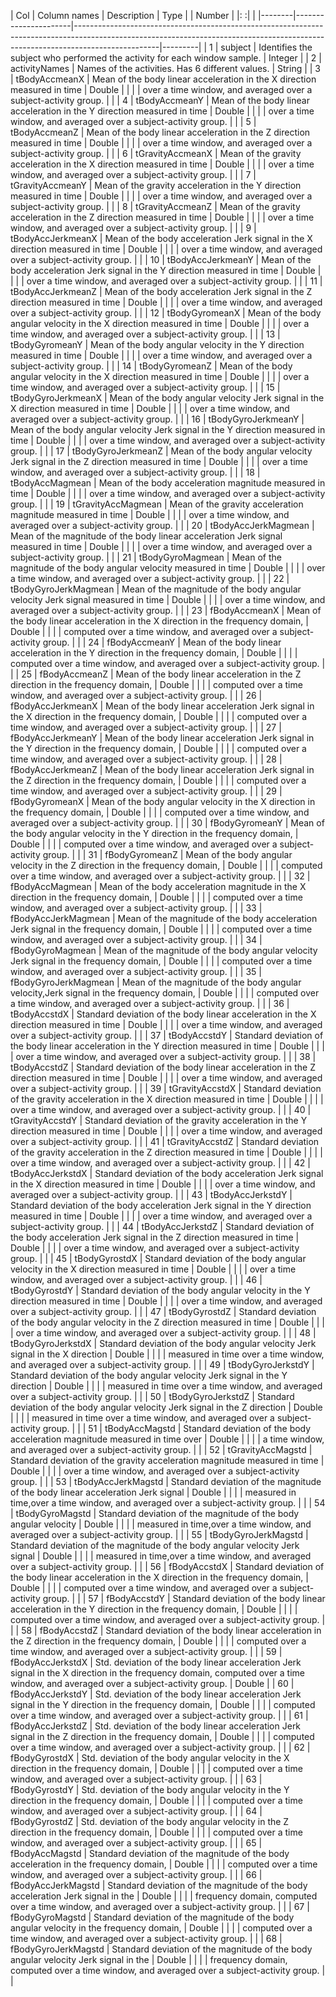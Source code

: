 
| Col    | Column names         |                                                                                   Description                                                                                   | Type    |
| Number |                      |:                                                                                                                                                                               :|         |
|--------|----------------------|---------------------------------------------------------------------------------------------------------------------------------------------------------------------------------|---------|
| 1      | subject              | Identifies the subject who performed the activity for each window sample.                                                                                                       | Integer |
| 2      | activityNames        | Names of the activities. Has 6 different values.                                                                                                                                | String  |
| 3      | tBodyAccmeanX        | Mean of the body linear acceleration in the X direction measured in time                                                                                                        | Double  |
|        |                      | over a time window,  and averaged over a subject-activity group.                                                                                                                |         |
| 4      | tBodyAccmeanY        | Mean of the body linear acceleration in the Y direction measured in time                                                                                                        | Double  |
|        |                      | over a time window, and averaged over a subject-activity group.                                                                                                                 |         |
| 5      | tBodyAccmeanZ        | Mean of the body linear acceleration in the Z direction measured in time                                                                                                        | Double  |
|        |                      | over a time window, and averaged over a subject-activity group.                                                                                                                 |         |
| 6      | tGravityAccmeanX     | Mean of the gravity acceleration in the X direction measured in time                                                                                                            | Double  |
|        |                      | over a time window, and averaged over a subject-activity group.                                                                                                                 |         |
| 7      | tGravityAccmeanY     | Mean of the gravity acceleration in the Y direction measured in time                                                                                                            | Double  |
|        |                      | over a time window, and averaged over a subject-activity group.                                                                                                                 |         |
| 8      | tGravityAccmeanZ     | Mean of the gravity acceleration in the Z direction measured in time                                                                                                            | Double  |
|        |                      | over a time window, and averaged over a subject-activity group.                                                                                                                 |         |
| 9      | tBodyAccJerkmeanX    | Mean of the body acceleration Jerk signal in the X direction measured in time                                                                                                   | Double  |
|        |                      | over a time window, and averaged over a subject-activity group.                                                                                                                 |         |
| 10     | tBodyAccJerkmeanY    | Mean of the body acceleration Jerk signal in the Y direction measured in time                                                                                                   | Double  |
|        |                      | over a time window, and averaged over a subject-activity group.                                                                                                                 |         |
| 11     | tBodyAccJerkmeanZ    | Mean of the body acceleration Jerk signal in the Z direction measured in time                                                                                                   | Double  |
|        |                      | over a time window, and averaged over a subject-activity group.                                                                                                                 |         |
| 12     | tBodyGyromeanX       | Mean of the body angular velocity in the X direction measured in time                                                                                                           | Double  |
|        |                      | over a time window,  and averaged over a subject-activity group.                                                                                                                |         |
| 13     | tBodyGyromeanY       | Mean of the body angular velocity in the Y direction measured in time                                                                                                           | Double  |
|        |                      | over a time window, and averaged over a subject-activity group.                                                                                                                 |         |
| 14     | tBodyGyromeanZ       | Mean of the body angular velocity in the X direction measured in time                                                                                                           | Double  |
|        |                      | over a time window, and averaged over a subject-activity group.                                                                                                                 |         |
| 15     | tBodyGyroJerkmeanX   | Mean of the body angular velocity Jerk signal in the X direction measured in time                                                                                               | Double  |
|        |                      | over a time window, and averaged over a subject-activity group.                                                                                                                 |         |
| 16     | tBodyGyroJerkmeanY   | Mean of the body angular velocity Jerk signal in the Y direction measured in time                                                                                               | Double  |
|        |                      | over a time window, and averaged over a subject-activity group.                                                                                                                 |         |
| 17     | tBodyGyroJerkmeanZ   | Mean of the body angular velocity Jerk signal in the Z direction measured in time                                                                                               | Double  |
|        |                      | over a time window, and averaged over a subject-activity group.                                                                                                                 |         |
| 18     | tBodyAccMagmean      | Mean of the body acceleration magnitude measured in time                                                                                                                        | Double  |
|        |                      | over a time window, and averaged over a subject-activity group.                                                                                                                 |         |
| 19     | tGravityAccMagmean   | Mean of the gravity acceleration magnitude measured in time                                                                                                                     | Double  |
|        |                      | over a time window, and averaged over a subject-activity group.                                                                                                                 |         |
| 20     | tBodyAccJerkMagmean  | Mean of the magnitude of the body linear acceleration Jerk signal measured in time                                                                                              | Double  |
|        |                      | over a time window, and averaged over a subject-activity group.                                                                                                                 |         |
| 21     | tBodyGyroMagmean     | Mean of the magnitude of the body angular velocity measured in time                                                                                                             | Double  |
|        |                      | over a time window, and averaged over a subject-activity group.                                                                                                                 |         |
| 22     | tBodyGyroJerkMagmean | Mean of the magnitude of the body angular velocity Jerk signal measured in time                                                                                                 | Double  |
|        |                      | over a time window, and averaged over a subject-activity group.                                                                                                                 |         |
| 23     | fBodyAccmeanX        | Mean of the body linear acceleration in the X direction in the frequency domain,                                                                                                | Double  |
|        |                      | computed over a time window, and averaged over a subject-activity group.                                                                                                        |         |
| 24     | fBodyAccmeanY        | Mean of the body linear acceleration in the Y direction in the frequency domain,                                                                                                | Double  |
|        |                      | computed over a time window, and averaged over a subject-activity group.                                                                                                        |         |
| 25     | fBodyAccmeanZ        | Mean of the body linear acceleration in the Z direction in the frequency domain,                                                                                                | Double  |
|        |                      | computed over a time window, and averaged over a subject-activity group.                                                                                                        |         |
| 26     | fBodyAccJerkmeanX    | Mean of the body linear acceleration Jerk signal in the X direction in the frequency domain,                                                                                    | Double  |
|        |                      | computed over a time window, and averaged over a subject-activity group.                                                                                                        |         |
| 27     | fBodyAccJerkmeanY    | Mean of the body linear acceleration Jerk signal in the Y direction in the frequency domain,                                                                                    | Double  |
|        |                      | computed over a time window, and averaged over a subject-activity group.                                                                                                        |         |
| 28     | fBodyAccJerkmeanZ    | Mean of the body linear acceleration Jerk signal in the Z direction in the frequency domain,                                                                                    | Double  |
|        |                      | computed over a time window, and averaged over a subject-activity group.                                                                                                        |         |
| 29     | fBodyGyromeanX       | Mean of the body angular velocity in the X direction in the frequency domain,                                                                                                   | Double  |
|        |                      | computed over a time window, and averaged over a subject-activity group.                                                                                                        |         |
| 30     | fBodyGyromeanY       | Mean of the body angular velocity in the Y direction in the frequency domain,                                                                                                   | Double  |
|        |                      | computed over a time window, and averaged over a subject-activity group.                                                                                                        |         |
| 31     | fBodyGyromeanZ       | Mean of the body angular velocity in the Z direction in the frequency domain,                                                                                                   | Double  |
|        |                      | computed over a time window, and averaged over a subject-activity group.                                                                                                        |         |
| 32     | fBodyAccMagmean      | Mean of the body acceleration magnitude in the X direction in the frequency domain,                                                                                             | Double  |
|        |                      | computed over a time window, and averaged over a subject-activity group.                                                                                                        |         |
| 33     | fBodyAccJerkMagmean  | Mean of the magnitude of the body acceleration Jerk signal in the frequency domain,                                                                                             | Double  |
|        |                      | computed over a time window, and averaged over a subject-activity group.                                                                                                        |         |
| 34     | fBodyGyroMagmean     | Mean of the magnitude of the body angular velocity  Jerk signal in the frequency domain,                                                                                        | Double  |
|        |                      | computed over a time window, and averaged over a subject-activity group.                                                                                                        |         |
| 35     | fBodyGyroJerkMagmean | Mean of the magnitude of the body angular velocity,Jerk signal in the frequency domain,                                                                                         | Double  |
|        |                      | computed over a time window, and averaged over a subject-activity group.                                                                                                        |         |
| 36     | tBodyAccstdX         | Standard deviation of the body linear acceleration in the X direction measured in time                                                                                          | Double  |
|        |                      | over a time window, and averaged over a subject-activity group.                                                                                                                 |         |
| 37     | tBodyAccstdY         | Standard deviation of the body linear acceleration in the Y direction measured in time                                                                                          | Double  |
|        |                      | over a time window, and averaged over a subject-activity group.                                                                                                                 |         |
| 38     | tBodyAccstdZ         | Standard deviation of the body linear acceleration in the Z direction measured in time                                                                                          | Double  |
|        |                      | over a time window, and averaged over a subject-activity group.                                                                                                                 |         |
| 39     | tGravityAccstdX      | Standard deviation of the gravity acceleration in the X direction measured in time                                                                                              | Double  |
|        |                      | over a time window, and averaged over a subject-activity group.                                                                                                                 |         |
| 40     | tGravityAccstdY      | Standard deviation of the gravity acceleration in the Y direction measured in time                                                                                              | Double  |
|        |                      | over a time window, and averaged over a subject-activity group.                                                                                                                 |         |
| 41     | tGravityAccstdZ      | Standard deviation of the gravity acceleration in the Z direction measured in time                                                                                              | Double  |
|        |                      | over a time window, and averaged over a subject-activity group.                                                                                                                 |         |
| 42     | tBodyAccJerkstdX     | Standard deviation of the body acceleration Jerk signal in the X direction measured in time                                                                                     | Double  |
|        |                      | over a time window, and averaged over a subject-activity group.                                                                                                                 |         |
| 43     | tBodyAccJerkstdY     | Standard deviation of the body acceleration Jerk signal in the Y direction measured in time                                                                                     | Double  |
|        |                      | over a time window, and averaged over a subject-activity group.                                                                                                                 |         |
| 44     | tBodyAccJerkstdZ     | Standard deviation of the body acceleration Jerk signal in the Z direction measured in time                                                                                     | Double  |
|        |                      | over a time window, and averaged over a subject-activity group.                                                                                                                 |         |
| 45     | tBodyGyrostdX        | Standard deviation of the body angular velocity in the X direction measured in time                                                                                             | Double  |
|        |                      | over a time window, and averaged over a subject-activity group.                                                                                                                 |         |
| 46     | tBodyGyrostdY        | Standard deviation of the body angular velocity in the Y direction measured in time                                                                                             | Double  |
|        |                      | over a time window, and averaged over a subject-activity group.                                                                                                                 |         |
| 47     | tBodyGyrostdZ        | Standard deviation of the body angular velocity in the Z direction measured in time                                                                                             | Double  |
|        |                      | over a time window, and averaged over a subject-activity group.                                                                                                                 |         |
| 48     | tBodyGyroJerkstdX    | Standard deviation of the body angular velocity Jerk signal in the X direction                                                                                                  | Double  |
|        |                      | measured in time over a time window, and averaged over a subject-activity group.                                                                                                |         |
| 49     | tBodyGyroJerkstdY    | Standard deviation of the body angular velocity Jerk signal in the Y direction                                                                                                  | Double  |
|        |                      | measured in time over a time window, and averaged over a subject-activity group.                                                                                                |         |
| 50     | tBodyGyroJerkstdZ    | Standard deviation of the body angular velocity Jerk signal in the Z direction                                                                                                  | Double  |
|        |                      | measured in time over a time window, and averaged over a subject-activity group.                                                                                                |         |
| 51     | tBodyAccMagstd       | Standard deviation of the body acceleration magnitude measured in time over                                                                                                     | Double  |
|        |                      | a time window, and averaged over a subject-activity group.                                                                                                                      |         |
| 52     | tGravityAccMagstd    | Standard deviation of the gravity acceleration magnitude measured in time                                                                                                       | Double  |
|        |                      | over a time window, and averaged over a subject-activity group.                                                                                                                 |         |
| 53     | tBodyAccJerkMagstd   | Standard deviation of the magnitude of the body linear acceleration Jerk signal                                                                                                 | Double  |
|        |                      | measured in time,over a time window, and averaged over a subject-activity group.                                                                                                |         |
| 54     | tBodyGyroMagstd      | Standard deviation of the magnitude of the body angular velocity                                                                                                                | Double  |
|        |                      | measured in time,over a time window, and averaged over a subject-activity group.                                                                                                |         |
| 55     | tBodyGyroJerkMagstd  | Standard deviation of the magnitude of the body angular velocity Jerk signal                                                                                                    | Double  |
|        |                      | measured in time,over a time window, and averaged over a subject-activity group.                                                                                                |         |
| 56     | fBodyAccstdX         | Standard deviation of the body linear acceleration in the X direction in the frequency domain,                                                                                  | Double  |
|        |                      | computed over a time window, and averaged over a subject-activity group.                                                                                                        |         |
| 57     | fBodyAccstdY         | Standard deviation of the body linear acceleration in the Y direction in the frequency domain,                                                                                  | Double  |
|        |                      | computed over a time window, and averaged over a subject-activity group.                                                                                                        |         |
| 58     | fBodyAccstdZ         | Standard deviation of the body linear acceleration in the Z direction in the frequency domain,                                                                                  | Double  |
|        |                      | computed over a time window, and averaged over a subject-activity group.                                                                                                        |         |
| 59     | fBodyAccJerkstdX     | Std. deviation of the body linear acceleration Jerk signal in the X direction in the frequency domain, computed over a time window, and averaged over a subject-activity group. | Double  |
| 60     | fBodyAccJerkstdY     | Std. deviation of the body linear acceleration Jerk signal in the Y direction in the frequency domain,                                                                          | Double  |
|        |                      | computed over a time window, and averaged over a subject-activity group.                                                                                                        |         |
| 61     | fBodyAccJerkstdZ     | Std. deviation of the body linear acceleration Jerk signal in the Z direction in the frequency domain,                                                                          | Double  |
|        |                      | computed over a time window, and averaged over a subject-activity group.                                                                                                        |         |
| 62     | fBodyGyrostdX        | Std. deviation of the body angular velocity  in the X direction in the frequency domain,                                                                                        | Double  |
|        |                      | computed over a time window, and averaged over a subject-activity group.                                                                                                        |         |
| 63     | fBodyGyrostdY        | Std. deviation of the body angular velocity in the Y direction in the frequency domain,                                                                                         | Double  |
|        |                      | computed over a time window, and averaged over a subject-activity group.                                                                                                        |         |
| 64     | fBodyGyrostdZ        | Std. deviation of the body angular velocity in the Z direction in the frequency domain,                                                                                         | Double  |
|        |                      | computed over a time window, and averaged over a subject-activity group.                                                                                                        |         |
| 65     | fBodyAccMagstd       | Standard deviation of the magnitude of the body acceleration in the frequency domain,                                                                                           | Double  |
|        |                      | computed over a time window, and averaged over a subject-activity group.                                                                                                        |         |
| 66     | fBodyAccJerkMagstd   | Standard deviation of the magnitude of the body acceleration Jerk signal  in the                                                                                                | Double  |
|        |                      | frequency domain, computed over a time window, and averaged over a subject-activity group.                                                                                      |         |
| 67     | fBodyGyroMagstd      | Standard deviation of the magnitude of the body angular velocity in the frequency domain,                                                                                       | Double  |
|        |                      | computed over a time window, and averaged over a subject-activity group.                                                                                                        |         |
| 68     | fBodyGyroJerkMagstd  | Standard deviation  of the magnitude of the body angular velocity Jerk signal in the                                                                                            | Double  |
|        |                      | frequency domain, computed over a time window, and averaged over a subject-activity group.                                                                                      |         |




